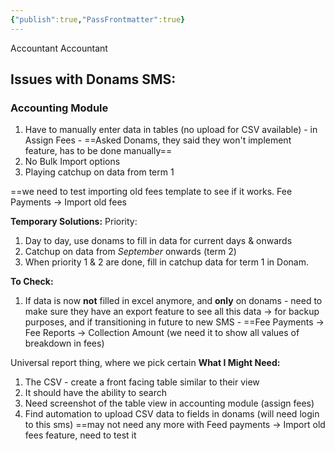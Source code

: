 ```yaml
---
{"publish":true,"PassFrontmatter":true}
---
```


Accountant
Accountant

## Issues with Donams SMS:

### Accounting Module
1. Have to manually enter data in tables (no upload for CSV available) - in Assign Fees - ==Asked Donams, they said they won't implement feature, has to be done manually==
2. No Bulk Import options
3. Playing catchup on data from term 1

==we need to test importing old fees template to see if it works. Fee Payments → Import old fees

**Temporary Solutions:**
Priority:
1. Day to day, use donams to fill in data for current days & onwards
2. Catchup on data from *September* onwards (term 2)
3. When priority 1 & 2 are done, fill in catchup data for term 1 in Donam.

**To Check:**
1. If data is now **not** filled in excel anymore, and **only** on donams - need to make sure they have an export feature to see all this data → for backup purposes, and if transitioning in future to new SMS - ==Fee Payments → Fee Reports → Collection Amount (we need it to show all values of breakdown in fees)


Universal report thing, where we pick certain 
**What I Might Need:**
1. The CSV - create a front facing table similar to their view
2. It should have the ability to search
3. Need screenshot of the table view in accounting module (assign fees)
4. Find automation to upload CSV data to fields in donams (will need login to this sms)
==may not need any more with Feed payments → Import old fees feature, need to test it


